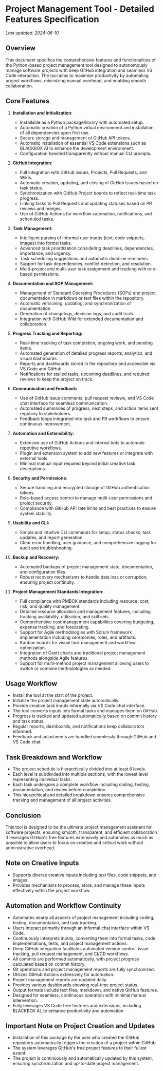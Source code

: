 # Project Management Tool - Detailed Features Specification

_Last updated: 2024-06-10_

## Overview

This document specifies the comprehensive features and functionalities of the Python-based project management tool designed to autonomously manage software projects with deep GitHub integration and seamless VS Code interaction. The tool aims to maximize productivity by automating project workflows, minimizing manual overhead, and enabling smooth collaboration.

## Core Features

1. **Installation and Initialization:**
   - Installable as a Python package/library with automated setup.
   - Automatic creation of a Python virtual environment and installation of all dependencies upon first use.
   - Secure storage and management of GitHub API tokens.
   - Automatic installation of essential VS Code extensions such as BLACKBOX AI to enhance the development environment.
   - Configuration handled transparently without manual CLI prompts.

2. **GitHub Integration:**
   - Full integration with GitHub Issues, Projects, Pull Requests, and Wikis.
   - Automatic creation, updating, and closing of GitHub Issues based on task status.
   - Synchronization with GitHub Project boards to reflect real-time task progress.
   - Linking tasks to Pull Requests and updating statuses based on PR reviews and merges.
   - Use of GitHub Actions for workflow automation, notifications, and scheduled tasks.

3. **Task Management:**
   - Intelligent parsing of informal user inputs (text, code snippets, images) into formal tasks.
   - Advanced task prioritization considering deadlines, dependencies, importance, and urgency.
   - Task scheduling suggestions and automatic deadline reminders.
   - Support for task dependencies, conflict detection, and resolution.
   - Multi-project and multi-user task assignment and tracking with role-based permissions.

4. **Documentation and SOP Management:**
   - Management of Standard Operating Procedures (SOPs) and project documentation in markdown or text files within the repository.
   - Automatic versioning, updating, and synchronization of documentation.
   - Generation of changelogs, decision logs, and audit trails.
   - Integration with GitHub Wiki for extended documentation and collaboration.

5. **Progress Tracking and Reporting:**
   - Real-time tracking of task completion, ongoing work, and pending items.
   - Automated generation of detailed progress reports, analytics, and visual dashboards.
   - Reports and dashboards stored in the repository and accessible via VS Code and GitHub.
   - Notifications for stalled tasks, upcoming deadlines, and required reviews to keep the project on track.

6. **Communication and Feedback:**
   - Use of GitHub issue comments, pull request reviews, and VS Code chat interface for seamless communication.
   - Automated summaries of progress, next steps, and action items sent regularly to stakeholders.
   - Feedback loops integrated into task and PR workflows to ensure continuous improvement.

7. **Automation and Extensibility:**
   - Extensive use of GitHub Actions and internal bots to automate repetitive workflows.
   - Plugin and extension system to add new features or integrate with external tools.
   - Minimal manual input required beyond initial creative task descriptions.

8. **Security and Permissions:**
   - Secure handling and encrypted storage of GitHub authentication tokens.
   - Role-based access control to manage multi-user permissions and project security.
   - Compliance with GitHub API rate limits and best practices to ensure system stability.

9. **Usability and CLI:**
   - Simple and intuitive CLI commands for setup, status checks, task updates, and report generation.
   - Clear error handling, user guidance, and comprehensive logging for audit and troubleshooting.

10. **Backup and Recovery:**
    - Automated backups of project management state, documentation, and configuration files.
    - Robust recovery mechanisms to handle data loss or corruption, ensuring project continuity.

11. **Project Management Standards Integration:**
    - Full compliance with PMBOK standards including resource, cost, risk, and quality management.
    - Detailed resource allocation and management features, including tracking availability, utilization, and skill sets.
    - Comprehensive cost management capabilities covering budgeting, expense tracking, and forecasting.
    - Support for Agile methodologies with Scrum framework implementation including ceremonies, roles, and artifacts.
    - Kanban boards for visual task management and workflow optimization.
    - Integration of Gantt charts and traditional project management methods alongside Agile features.
    - Support for multi-method project management allowing users to switch or combine methodologies as needed.

## Usage Workflow

- Install the tool at the start of the project.
- Initialize the project management state automatically.
- Provide creative task inputs informally via VS Code chat interface.
- The tool converts inputs into formal tasks and manages them on GitHub.
- Progress is tracked and updated automatically based on commit history and task status.
- Regular reports, dashboards, and notifications keep collaborators informed.
- Feedback and adjustments are handled seamlessly through GitHub and VS Code chat.

## Task Breakdown and Workflow

- The project schedule is hierarchically divided into at least 6 levels.
- Each level is subdivided into multiple sections, with the lowest level representing individual tasks.
- Each task undergoes a complete workflow including coding, testing, documentation, and review before completion.
- This hierarchical and detailed breakdown ensures comprehensive tracking and management of all project activities.

## Conclusion

This tool is designed to be the ultimate project management assistant for software projects, ensuring smooth, transparent, and efficient collaboration. It leverages GitHub's free features extensively and automates as much as possible to allow users to focus on creative and critical work without administrative overhead.

## Note on Creative Inputs

- Supports diverse creative inputs including text files, code snippets, and images.
- Provides mechanisms to process, store, and manage these inputs effectively within the project workflow.

## Automation and Workflow Continuity

- Automates nearly all aspects of project management including coding, testing, documentation, and task tracking.
- Users interact primarily through an informal chat interface within VS Code.
- Continuously interprets inputs, converting them into formal tasks, code implementations, tests, and project management actions.
- Deep GitHub integration facilitates automated version control, issue tracking, pull request management, and CI/CD workflows.
- All commits are performed automatically, with project progress calculated based on commit history.
- Git operations and project management reports are fully synchronized.
- Utilizes GitHub Actions extensively for automation.
- Project management reports are updated daily.
- Provides various dashboards showing real-time project status.
- Output formats include text files, markdown, and native GitHub features.
- Designed for seamless, continuous operation with minimal manual intervention.
- Fully leverages VS Code free features and extensions, including BLACKBOX AI, to enhance productivity and automation.

## Important Note on Project Creation and Updates

- Installation of this package by the user who created the GitHub repository automatically triggers the creation of a project within GitHub.
- The system leverages GitHub's free project features to their fullest extent.
- The project is continuously and automatically updated by this system, ensuring synchronization and up-to-date project management.
